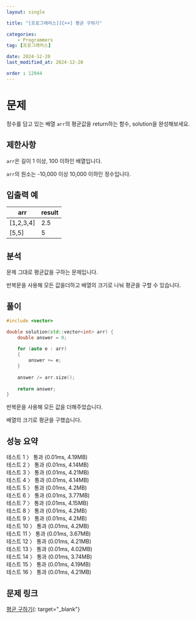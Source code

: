 ```yaml
---
layout: single

title: "[프로그래머스][C++] 평균 구하기"

categories:
    - Programmers
tag: [프로그래머스]

date: 2024-12-20
last_modified_at: 2024-12-20

order : 12944
---
```


# 문제

정수를 담고 있는 배열 `arr`의 평균값을 return하는 함수, solution을 완성해보세요.

## 제한사항

`arr`은 길이 1 이상, 100 이하인 배열입니다.

`arr`의 원소는 -10,000 이상 10,000 이하인 정수입니다.

## 입출력 예

|arr|result|
|---|---|
|[1,2,3,4]|2.5|
|[5,5]|5|

## 분석

문제 그대로 평균값을 구하는 문제입니다.

반복문을 사용해 모든 값을더하고 배열의 크기로 나눠 평균을 구할 수 있습니다.

## 풀이

```cpp
#include <vector>

double solution(std::vector<int> arr) {
    double answer = 0;
    
    for (auto e : arr)
    {
        answer += e;
    }
    
    answer /= arr.size();
    
    return answer;
}
```

반복문을 사용해 모든 값을 더해주었습니다.

배열의 크기로 평균을 구했습니다.

## 성능 요약

테스트 1 〉	통과 (0.01ms, 4.19MB)  
테스트 2 〉	통과 (0.01ms, 4.14MB)  
테스트 3 〉	통과 (0.01ms, 4.21MB)  
테스트 4 〉	통과 (0.01ms, 4.14MB)  
테스트 5 〉	통과 (0.01ms, 4.2MB)  
테스트 6 〉	통과 (0.01ms, 3.77MB)  
테스트 7 〉	통과 (0.01ms, 4.15MB)  
테스트 8 〉	통과 (0.01ms, 4.2MB)  
테스트 9 〉	통과 (0.01ms, 4.2MB)  
테스트 10 〉 통과 (0.01ms, 4.2MB)  
테스트 11 〉 통과 (0.01ms, 3.67MB)  
테스트 12 〉 통과 (0.01ms, 4.21MB)  
테스트 13 〉 통과 (0.01ms, 4.02MB)  
테스트 14 〉 통과 (0.01ms, 3.74MB)  
테스트 15 〉 통과 (0.01ms, 4.19MB)  
테스트 16 〉 통과 (0.01ms, 4.21MB)

## 문제 링크

[평균 구하기](https://school.programmers.co.kr/learn/courses/30/lessons/12944){: target="_blank"}
